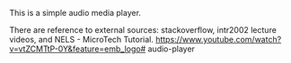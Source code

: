 This is a simple audio media player. 

There are reference to external sources: stackoverflow, intr2002 lecture videos, and NELS - MicroTech Tutorial. https://www.youtube.com/watch?v=vtZCMTtP-0Y&feature=emb_logo# audio-player
